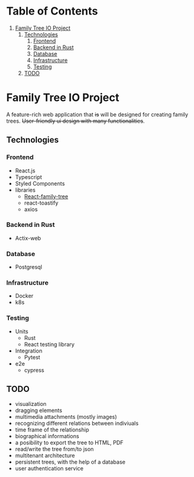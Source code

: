 
# Table of Contents

1.  [Family Tree IO Project](#org193cfad)
    1.  [Technologies](#org3c00da8)
        1.  [Frontend](#orgf21d4f2)
        2.  [Backend in Rust](#org3adbffe)
        3.  [Database](#org0e1314a)
        4.  [Infrastructure](#org2a18421)
        5.  [Testing](#org123a108)
    2.  [TODO](#orgba6d6dd)



<a id="org193cfad"></a>

# Family Tree IO Project

A feature-rich web application that <del>is</del> will be designed for creating family trees. <del>User-friendly ui design with many functionalities</del>.


<a id="org3c00da8"></a>

## Technologies


<a id="orgf21d4f2"></a>

### Frontend

-   React.js
-   Typescript
-   Styled Components
-   libraries
    -   [React-family-tree](<https://www.npmjs.com/package/react-family-tree>)
    -   react-toastify
    -   axios


<a id="org3adbffe"></a>

### Backend in Rust

-   Actix-web


<a id="org0e1314a"></a>

### Database

-   Postgresql


<a id="org2a18421"></a>

### Infrastructure

-   Docker
-   k8s


<a id="org123a108"></a>

### Testing

-   Units
    -   Rust
    -   React testing library
-   Integration
    -   Pytest
-   e2e
    -   cypress


<a id="orgba6d6dd"></a>

## TODO

-   visualization
-   dragging elements
-   multimedia attachments (mostly images)
-   recognizing different relations between indiviuals
-   time frame of the relationship
-   biographical informations
-   a posibility to export the tree to HTML, PDF
-   read/write the tree from/to json
-   multitenant architecture
-   persistent trees, with the help of a database
-   user authentication service

